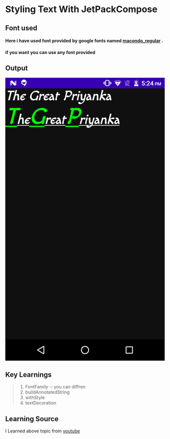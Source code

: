 # Styling Text With JetPackCompose

## Font used
####
#### Here i have used font provided by google fonts named [macondo_regular](https://fonts.google.com/specimen/Macondo?preview.size=32) .
#### if you want you can use any font provided

## Output 

![img_2.png](img_2.png)

## Key Learnings
> 1. FontFamily -: you can diffren
> 2. buildAnnotatedString
> 3. withStyle
> 4. textDecoration

## Learning Source
I Learned above topic from [youtube](https://www.youtube.com/watch?v=nm_LNJWHi9A&list=PLQkwcJG4YTCSpJ2NLhDTHhi6XBNfk9WiC)





